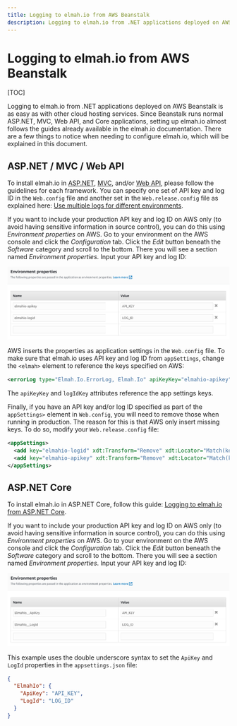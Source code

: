 ```yaml
---
title: Logging to elmah.io from AWS Beanstalk
description: Logging to elmah.io from .NET applications deployed on AWS Beanstalk is as easy as with other cloud hosting services. Learn how to set it up.
---
```


# Logging to elmah.io from AWS Beanstalk

[TOC]

Logging to elmah.io from .NET applications deployed on AWS Beanstalk is as easy as with other cloud hosting services. Since Beanstalk runs normal ASP.NET, MVC, Web API, and Core applications, setting up elmah.io almost follows the guides already available in the elmah.io documentation. There are a few things to notice when needing to configure elmah.io, which will be explained in this document.

## ASP.NET / MVC / Web API

To install elmah.io in [ASP.NET](logging-to-elmah-io-from-elmah.md), [MVC](logging-to-elmah-io-from-aspnet-mvc.md), and/or [Web API](logging-to-elmah-io-from-web-api.md), please follow the guidelines for each framework. You can specify one set of API key and log ID in the `Web.config` file and another set in the `Web.release.config` file as explained here: [Use multiple logs for different environments](use-multiple-logs-for-different-environments.md).

If you want to include your production API key and log ID on AWS only (to avoid having sensitive information in source control), you can do this using *Environment properties* on AWS. Go to your environment on the AWS console and click the *Configuration* tab. Click the *Edit* button beneath the *Software* category and scroll to the bottom. There you will see a section named *Environment properties*. Input your API key and log ID:

![AWS Environment Properties](images/aws-environment-properties-v2.png)

AWS inserts the properties as application settings in the `Web.config` file. To make sure that elmah.io uses API key and log ID from `appSettings`, change the `<elmah>` element to reference the keys specified on AWS:

```xml
<errorLog type="Elmah.Io.ErrorLog, Elmah.Io" apiKeyKey="elmahio-apikey" logIdKey="elmahio-logid" />
```

The `apiKeyKey` and `logIdKey` attributes reference the app settings keys.

Finally, if you have an API key and/or log ID specified as part of the `appSettings>` element in `Web.config`, you will need to remove those when running in production. The reason for this is that AWS only insert missing keys. To do so, modify your `Web.release.config` file:

```xml
<appSettings>
  <add key="elmahio-logid" xdt:Transform="Remove" xdt:Locator="Match(key)" />
  <add key="elmahio-apikey" xdt:Transform="Remove" xdt:Locator="Match(key)" />
</appSettings>
```

## ASP.NET Core

To install elmah.io in ASP.NET Core, follow this guide: [Logging to elmah.io from ASP.NET Core](logging-to-elmah-io-from-aspnet-core.md).

If you want to include your production API key and log ID on AWS only (to avoid having sensitive information in source control), you can do this using *Environment properties* on AWS. Go to your environment on the AWS console and click the *Configuration* tab. Click the *Edit* button beneath the *Software* category and scroll to the bottom. There you will see a section named *Environment properties*. Input your API key and log ID:

![AWS Environment Properties](images/aws-environment-properties-core.png)

This example uses the double underscore syntax to set the `ApiKey` and `LogId` properties in the `appsettings.json` file:

```json
{
  "ElmahIo": {
    "ApiKey": "API_KEY",
    "LogId": "LOG_ID"
  }
}

```